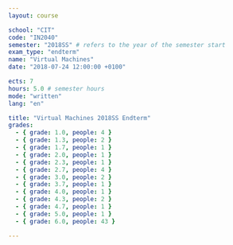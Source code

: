 ```yaml
---
layout: course

school: "CIT"
code: "IN2040"
semester: "2018SS" # refers to the year of the semester start
exam_type: "endterm"
name: "Virtual Machines"
date: "2018-07-24 12:00:00 +0100"

ects: 7
hours: 5.0 # semester hours
mode: "written"
lang: "en"

title: "Virtual Machines 2018SS Endterm"
grades:
  - { grade: 1.0, people: 4 }
  - { grade: 1.3, people: 2 }
  - { grade: 1.7, people: 1 }
  - { grade: 2.0, people: 1 }
  - { grade: 2.3, people: 1 }
  - { grade: 2.7, people: 4 }
  - { grade: 3.0, people: 2 }
  - { grade: 3.7, people: 1 }
  - { grade: 4.0, people: 1 }
  - { grade: 4.3, people: 2 }
  - { grade: 4.7, people: 1 }
  - { grade: 5.0, people: 1 }
  - { grade: 6.0, people: 43 }

---
```



